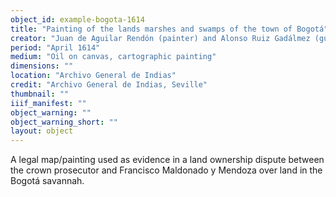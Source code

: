 ```yaml
---
object_id: example-bogota-1614
title: "Painting of the lands marshes and swamps of the town of Bogotá"
creator: "Juan de Aguilar Rendón (painter) and Alonso Ruiz Gadálmez (guarantor)"
period: "April 1614"
medium: "Oil on canvas, cartographic painting"
dimensions: ""
location: "Archivo General de Indias"
credit: "Archivo General de Indias, Seville"
thumbnail: ""
iiif_manifest: ""
object_warning: ""
object_warning_short: ""
layout: object
---
```


A legal map/painting used as evidence in a land ownership dispute between the crown prosecutor and Francisco Maldonado y Mendoza over land in the Bogotá savannah.
